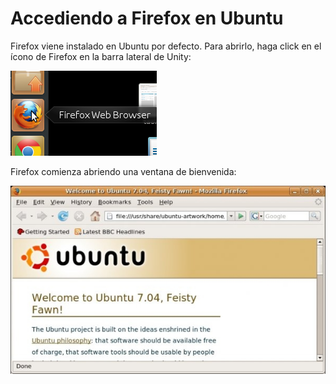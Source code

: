 Accediendo a Firefox en Ubuntu
==============================

Firefox viene instalado en Ubuntu por defecto. Para abrirlo, haga click en el ícono de Firefox en la barra lateral de Unity:

![Firefox on Ubuntu](ff_ubuntu_1.png)

Firefox comienza abriendo una ventana de bienvenida:

![Firefox on Ubuntu](ff_ubuntu_2.png)


